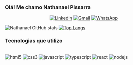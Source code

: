 ### Olá! Me chamo **Nathanael Pissarra**

<div align="center">
  
[![Linkedin](https://img.shields.io/badge/LinkedIn-0077B5?style=for-the-badge&logo=linkedin&logoColor=white)](https://www.linkedin.com/in/nathanael-pissarra-516993203/)
[![Gmail](https://img.shields.io/badge/Gmail-D14836?style=for-the-badge&logo=gmail&logoColor=white)](https://mail.google.com/mail/?view=cm&fs=1&to=nacopissarra@gmail.com)
[![WhatsApp](https://img.shields.io/badge/WhatsApp-25D366?style=for-the-badge&logo=whatsapp&logoColor=white)](https://wa.me/+5521966101855)

</div>

![Nathanael GitHub stats](https://github-readme-stats.vercel.app/api?username=ntpissarra&show_icons=true&theme=radical) 
[![Top Langs](https://github-readme-stats.vercel.app/api/top-langs/?username=ntpissarra&layout=compact&theme=radical)](https://github.com/ntpissarra/github-readme-stats)

### Tecnologias que utilizo

<div aling="center" style="display:inline-block"><br>
    <img aling="center" alt="html5" src="https://img.shields.io/badge/HTML5-E34F26?style=for-the-badge&logo=html5&logoColor=white"> 
    <img aling="center" alt="css3" src="https://img.shields.io/badge/CSS3-1572B6?style=for-the-badge&logo=css3&logoColor=white"> 
    <img aling="center" alt="javascript" src="https://img.shields.io/badge/JavaScript-F7DF1E?style=for-the-badge&logo=javascript&logoColor=black"> 
    <img aling="center" alt="typescript" src="https://img.shields.io/badge/TypeScript-007ACC?style=for-the-badge&logo=typescript&logoColor=white"> 
    <img aling="center" alt="react" src="https://img.shields.io/badge/React-20232A?style=for-the-badge&logo=react&logoColor=61DAFB">
    <img aling="center" alt="nodejs" src="https://img.shields.io/badge/Node.js-43853D?style=for-the-badge&logo=node.js&logoColor=white"> 
</div>
